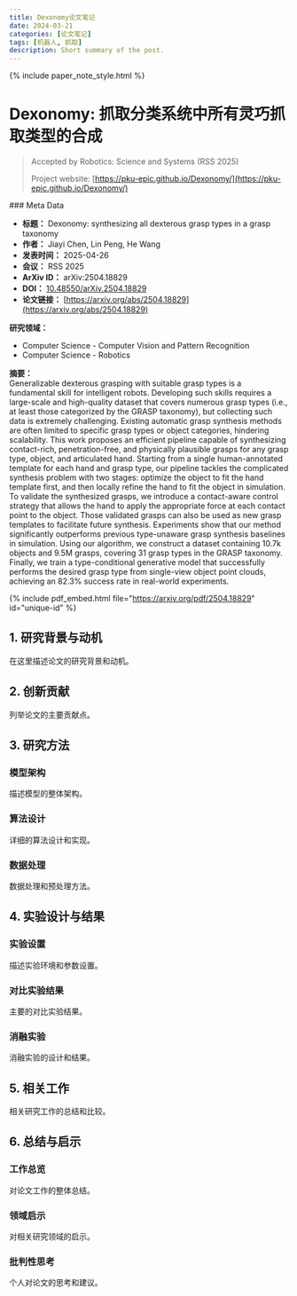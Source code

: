 ```yaml
---
title: Dexonomy论文笔记
date: 2024-03-21
categories: [论文笔记]
tags: [机器人, 抓取]
description: Short summary of the post.
---
```


{% include paper_note_style.html %}

<div class="paper-note-container" markdown="1">

# Dexonomy: 抓取分类系统中所有灵巧抓取类型的合成

> Accepted by Robotics: Science and Systems (RSS 2025)
>
> Project website: [https://pku-epic.github.io/Dexonomy/](https://pku-epic.github.io/Dexonomy/)

<div class="meta-data" markdown="1">
### Meta Data

* **标题：** Dexonomy: synthesizing all dexterous grasp types in a grasp taxonomy
* **作者：** Jiayi Chen, Lin Peng, He Wang
* **发表时间：** 2025-04-26
* **会议：** RSS 2025
* **ArXiv ID：** arXiv:2504.18829
* **DOI：** [10.48550/arXiv.2504.18829](https://doi.org/10.48550/arXiv.2504.18829)
* **论文链接：** [https://arxiv.org/abs/2504.18829](https://arxiv.org/abs/2504.18829)

**研究领域：**
* Computer Science - Computer Vision and Pattern Recognition
* Computer Science - Robotics

**摘要：**  
Generalizable dexterous grasping with suitable grasp types is a fundamental skill for intelligent robots. Developing such skills requires a large-scale and high-quality dataset that covers numerous grasp types (i.e., at least those categorized by the GRASP taxonomy), but collecting such data is extremely challenging. Existing automatic grasp synthesis methods are often limited to specific grasp types or object categories, hindering scalability. This work proposes an efficient pipeline capable of synthesizing contact-rich, penetration-free, and physically plausible grasps for any grasp type, object, and articulated hand. Starting from a single human-annotated template for each hand and grasp type, our pipeline tackles the complicated synthesis problem with two stages: optimize the object to fit the hand template first, and then locally refine the hand to fit the object in simulation. To validate the synthesized grasps, we introduce a contact-aware control strategy that allows the hand to apply the appropriate force at each contact point to the object. Those validated grasps can also be used as new grasp templates to facilitate future synthesis. Experiments show that our method significantly outperforms previous type-unaware grasp synthesis baselines in simulation. Using our algorithm, we construct a dataset containing 10.7k objects and 9.5M grasps, covering 31 grasp types in the GRASP taxonomy. Finally, we train a type-conditional generative model that successfully performs the desired grasp type from single-view object point clouds, achieving an 82.3% success rate in real-world experiments.
</div>

{% include pdf_embed.html file="https://arxiv.org/pdf/2504.18829" id="unique-id" %}

## 1. 研究背景与动机

在这里描述论文的研究背景和动机。

## 2. 创新贡献

列举论文的主要贡献点。

## 3. 研究方法

### 模型架构

描述模型的整体架构。

### 算法设计

详细的算法设计和实现。

### 数据处理

数据处理和预处理方法。

## 4. 实验设计与结果

### 实验设置

描述实验环境和参数设置。

### 对比实验结果

主要的对比实验结果。

### 消融实验

消融实验的设计和结果。

## 5. 相关工作

相关研究工作的总结和比较。

## 6. 总结与启示

### 工作总览

对论文工作的整体总结。

### 领域启示

对相关研究领域的启示。

### 批判性思考

个人对论文的思考和建议。

</div>